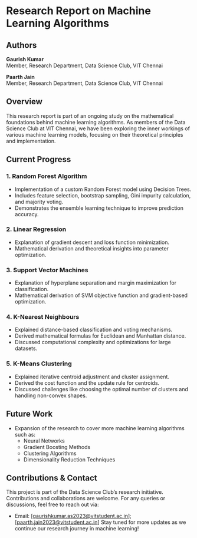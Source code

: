 # Research Report on Machine Learning Algorithms

## Authors
**Gaurish Kumar**  
Member, Research Department, Data Science Club, VIT Chennai

**Paarth Jain**  
Member, Research Department, Data Science Club, VIT Chennai


## Overview
This research report is part of an ongoing study on the mathematical foundations behind machine learning algorithms. As members of the Data Science Club at VIT Chennai, we have been exploring the inner workings of various machine learning models, focusing on their theoretical principles and implementation.

## Current Progress
### 1. **Random Forest Algorithm**
   - Implementation of a custom Random Forest model using Decision Trees.
   - Includes feature selection, bootstrap sampling, Gini impurity calculation, and majority voting.
   - Demonstrates the ensemble learning technique to improve prediction accuracy.

### 2. **Linear Regression**
   - Explanation of gradient descent and loss function minimization.
   - Mathematical derivation and theoretical insights into parameter optimization.

### 3. **Support Vector Machines**
   - Explanation of hyperplane separation and margin maximization for classification.
   - Mathematical derivation of SVM objective function and gradient-based optimization.

### 4. **K-Nearest Neighbours**
   - Explained distance-based classification and voting mechanisms.
   - Derived mathematical formulas for Euclidean and Manhattan distance.
   - Discussed computational complexity and optimizations for large datasets.

### 5. **K-Means Clustering**
   - Explained iterative centroid adjustment and cluster assignment.
   - Derived the cost function and the update rule for centroids.
   - Discussed challenges like choosing the optimal number of clusters and handling non-convex shapes.

## Future Work
- Expansion of the research to cover more machine learning algorithms such as:
  - Neural Networks
  - Gradient Boosting Methods
  - Clustering Algorithms
  - Dimensionality Reduction Techniques




## Contributions & Contact
This project is part of the Data Science Club’s research initiative. Contributions and collaborations are welcome. For any queries or discussions, feel free to reach out via:
- Email: [gaurishkumar.as2023@vitstudent.ac.in]; [paarth.jain2023@vitstudent.ac.in]
Stay tuned for more updates as we continue our research journey in machine learning!

